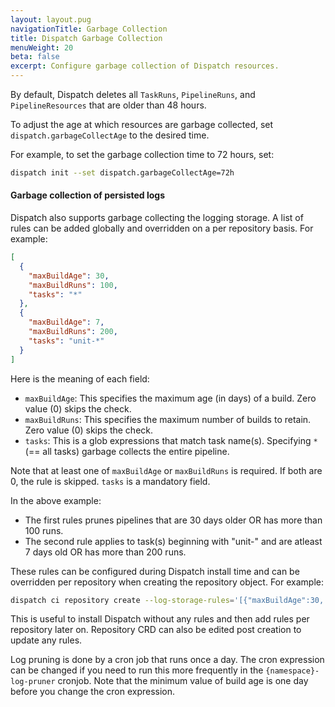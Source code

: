 ```yaml
---
layout: layout.pug
navigationTitle: Garbage Collection
title: Dispatch Garbage Collection
menuWeight: 20
beta: false
excerpt: Configure garbage collection of Dispatch resources.
---
```


By default, Dispatch deletes all `TaskRuns`, `PipelineRuns`, and `PipelineResources` that are older than 48 hours.

To adjust the age at which resources are garbage collected, set `dispatch.garbageCollectAge` to the desired time.

For example, to set the garbage collection time to 72 hours, set:

```bash
dispatch init --set dispatch.garbageCollectAge=72h
```

#### Garbage collection of persisted logs 

Dispatch also supports garbage collecting the logging storage. A list of rules can be added globally and overridden on a per repository basis. For example:

```json
[
  {
    "maxBuildAge": 30,
    "maxBuildRuns": 100,
    "tasks": "*"
  },
  {
    "maxBuildAge": 7,
    "maxBuildRuns": 200,
    "tasks": "unit-*"
  }
]
```

Here is the meaning of each field:

- `maxBuildAge`: This specifies the maximum age (in days) of a build. Zero value (0) skips the check.
- `maxBuildRuns`: This specifies the maximum number of builds to retain. Zero value (0) skips the check.
- `tasks`: This is a glob expressions that match task name(s). Specifying `*` (== all tasks) garbage collects the entire pipeline.

Note that at least one of `maxBuildAge` or `maxBuildRuns` is required. If both are 0, the rule is skipped. `tasks` is a mandatory field.

In the above example:
- The first rules prunes pipelines that are 30 days older OR has more than 100 runs.
- The second rule applies to task(s) beginning with "unit-" and are atleast 7 days old OR has more than 200 runs. 

These rules can be configured during Dispatch install time and can be overridden per repository when creating the repository object. For example:

```bash
dispatch ci repository create --log-storage-rules='[{"maxBuildAge":30, "maxBuildRuns":100, "tasks":"*"}]' -ndispatch --service-account team-1
```

This is useful to install Dispatch without any rules and then add rules per repository later on. Repository CRD can also be edited post creation to update any rules.
 
Log pruning is done by a cron job that runs once a day. The cron expression can be changed if you need to run this more frequently in the `{namespace}-log-pruner` cronjob. Note that the minimum value of build age is one day before you change the cron expression.
